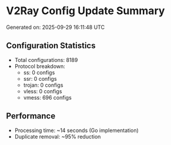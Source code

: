 # V2Ray Config Update Summary
Generated on: 2025-09-29 16:11:48 UTC

## Configuration Statistics
- Total configurations: 8189
- Protocol breakdown:
  - ss: 0 configs
  - ssr: 0 configs
  - trojan: 0 configs
  - vless: 0 configs
  - vmess: 696 configs

## Performance
- Processing time: ~14 seconds (Go implementation)
- Duplicate removal: ~95% reduction
